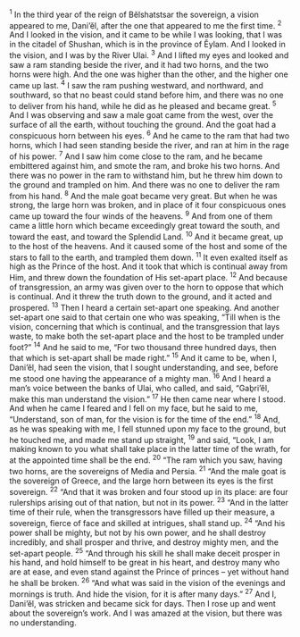<sup>1</sup> In the third year of the reign of Bĕlshatstsar the sovereign, a vision appeared to me, Dani’ĕl, after the one that appeared to me the first time.
<sup>2</sup> And I looked in the vision, and it came to be while I was looking, that I was in the citadel of Shushan, which is in the province of Ĕylam. And I looked in the vision, and I was by the River Ulai.
<sup>3</sup> And I lifted my eyes and looked and saw a ram standing beside the river, and it had two horns, and the two horns were high. And the one was higher than the other, and the higher one came up last.
<sup>4</sup> I saw the ram pushing westward, and northward, and southward, so that no beast could stand before him, and there was no one to deliver from his hand, while he did as he pleased and became great.
<sup>5</sup> And I was observing and saw a male goat came from the west, over the surface of all the earth, without touching the ground. And the goat had a conspicuous horn between his eyes.
<sup>6</sup> And he came to the ram that had two horns, which I had seen standing beside the river, and ran at him in the rage of his power.
<sup>7</sup> And I saw him come close to the ram, and he became embittered against him, and smote the ram, and broke his two horns. And there was no power in the ram to withstand him, but he threw him down to the ground and trampled on him. And there was no one to deliver the ram from his hand.
<sup>8</sup> And the male goat became very great. But when he was strong, the large horn was broken, and in place of it four conspicuous ones came up toward the four winds of the heavens.
<sup>9</sup> And from one of them came a little horn which became exceedingly great toward the south, and toward the east, and toward the Splendid Land.
<sup>10</sup> And it became great, up to the host of the heavens. And it caused some of the host and some of the stars to fall to the earth, and trampled them down.
<sup>11</sup> It even exalted itself as high as the Prince of the host. And it took that which is continual away from Him, and threw down the foundation of His set-apart place.
<sup>12</sup> And because of transgression, an army was given over to the horn to oppose that which is continual. And it threw the truth down to the ground, and it acted and prospered.
<sup>13</sup> Then I heard a certain set-apart one speaking. And another set-apart one said to that certain one who was speaking, “Till when is the vision, concerning that which is continual, and the transgression that lays waste, to make both the set-apart place and the host to be trampled under foot?”
<sup>14</sup> And he said to me, “For two thousand three hundred days, then that which is set-apart shall be made right.”
<sup>15</sup> And it came to be, when I, Dani’ĕl, had seen the vision, that I sought understanding, and see, before me stood one having the appearance of a mighty man.
<sup>16</sup> And I heard a man’s voice between the banks of Ulai, who called, and said, “Gaḇri’ĕl, make this man understand the vision.”
<sup>17</sup> He then came near where I stood. And when he came I feared and I fell on my face, but he said to me, “Understand, son of man, for the vision is for the time of the end.”
<sup>18</sup> And, as he was speaking with me, I fell stunned upon my face to the ground, but he touched me, and made me stand up straight,
<sup>19</sup> and said, “Look, I am making known to you what shall take place in the latter time of the wrath, for at the appointed time shall be the end.
<sup>20</sup> “The ram which you saw, having two horns, are the sovereigns of Media and Persia.
<sup>21</sup> “And the male goat is the sovereign of Greece, and the large horn between its eyes is the first sovereign.
<sup>22</sup> “And that it was broken and four stood up in its place: are four rulerships arising out of that nation, but not in its power.
<sup>23</sup> “And in the latter time of their rule, when the transgressors have filled up their measure, a sovereign, fierce of face and skilled at intrigues, shall stand up.
<sup>24</sup> “And his power shall be mighty, but not by his own power, and he shall destroy incredibly, and shall prosper and thrive, and destroy mighty men, and the set-apart people.
<sup>25</sup> “And through his skill he shall make deceit prosper in his hand, and hold himself to be great in his heart, and destroy many who are at ease, and even stand against the Prince of princes – yet without hand he shall be broken.
<sup>26</sup> “And what was said in the vision of the evenings and mornings is truth. And hide the vision, for it is after many days.”
<sup>27</sup> And I, Dani’ĕl, was stricken and became sick for days. Then I rose up and went about the sovereign’s work. And I was amazed at the vision, but there was no understanding.
